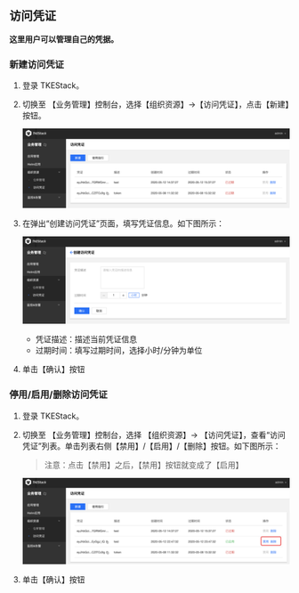 
## 访问凭证

**这里用户可以管理自己的凭据。**

### 新建访问凭证
  1. 登录 TKEStack。

  2. 切换至 【业务管理】控制台，选择【组织资源】->【访问凭证】，点击【新建】按钮。

      ![创建访问凭证](../../../../../images/新建访问凭证-resource.png)

  3. 在弹出“创建访问凭证”页面，填写凭证信息。如下图所示：

      ![创建访问凭证](../../../../../images/新建访问凭证-resource-1.png)

      * 凭证描述：描述当前凭证信息
      * 过期时间：填写过期时间，选择小时/分钟为单位

  4. 单击【确认】按钮

### 停用/启用/删除访问凭证

  1. 登录 TKEStack。

  2. 切换至 【业务管理】控制台，选择 【组织资源】-> 【访问凭证】，查看“访问凭证”列表。单击列表右侧【禁用】/【启用】/【删除】按钮。如下图所示：

     > 注意：点击【禁用】之后，【禁用】按钮就变成了【启用】

     ![禁用启用按钮](../../../../../images/access-card.png)

  3. 单击【确认】按钮